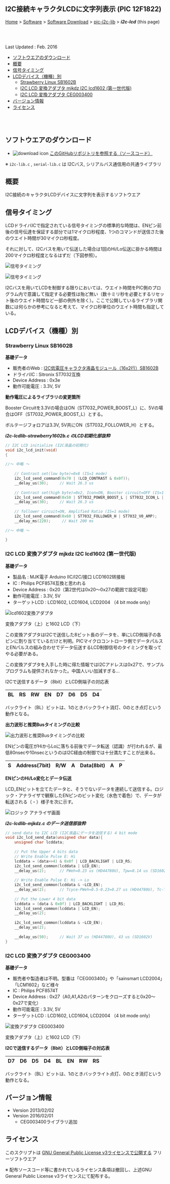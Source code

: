 ## I2C接続キャラクタLCDに文字列表示 (PIC 12F1822)<!-- omit in toc -->

[Home](https://oasis3855.github.io/webpage/) > [Software](https://oasis3855.github.io/webpage/software/index.html) > [Software Download](https://oasis3855.github.io/webpage/software/software-download.html) > [pic-i2c-lib](../README.md) > ***i2c-lcd*** (this page)

<br />
<br />

Last Updated : Feb. 2016

- [ソフトウエアのダウンロード](#ソフトウエアのダウンロード)
- [概要](#概要)
- [信号タイミング](#信号タイミング)
- [LCDデバイス（機種）別](#lcdデバイス機種別)
  - [Strawberry Linux SB1602B](#strawberry-linux-sb1602b)
  - [I2C LCD 変換アダプタ mjkdz I2C lcd1602 (第一世代版)](#i2c-lcd-変換アダプタ-mjkdz-i2c-lcd1602-第一世代版)
  - [I2C LCD 変換アダプタ CEG003400](#i2c-lcd-変換アダプタ-ceg003400)
- [バージョン情報](#バージョン情報)
- [ライセンス](#ライセンス)

<br />
<br />

## ソフトウエアのダウンロード

- ![download icon](../readme_pics/soft-ico-download-darkmode.gif) [このGitHubリポジトリを参照する（ソースコード）](./)

※ ```i2c-lib.c``` , ```serial-lib.c``` は I2Cバス, シリアルバス通信用の共通ライブラリ

## 概要

I2C接続のキャラクタLCDデバイスに文字列を表示するソフトウエア

## 信号タイミング

LCDドライバICで指定されている信号タイミングの標準的な時間は、ENピン前後の信号伝達を保証する部分では1マイクロ秒程度、1つのコマンドが送信さた後のウエイト時間が30マイクロ秒程度。

それに対して、I2Cバスを用いて伝送した場合は1回のHi/Lo伝送に掛かる時間は200マイクロ秒程度となるはずだ（下図参照）。 

![信号タイミング](../readme_pics/i2c-sig-timing.png#gh-light-mode-only)

![信号タイミング](../readme_pics/i2c-sig-timing-dark.png#gh-dark-mode-only)

I2Cバスを用いてLCDを制御する限りにおいては、ウエイト時間をPIC側のプログラム内で意識して指定する必要性は殆ど無い（数十ミリ秒を必要とするリセット後のウエイト時間など一部の例外を除く）。ここで公開しているライブラリ関数には何らかの参考になると考えて、マイクロ秒単位のウエイト時間も指定している。 

## LCDデバイス（機種）別

### Strawberry Linux SB1602B

**基礎データ**

- 販売者のWeb : [I2C低電圧キャラクタ液晶モジュール（16x2行）SB1602B](http://strawberry-linux.com/catalog/items?code=27001)
- ドライバIC : Sitronix ST7032互換
- Device Address : 0x3e
- 動作可能電圧 : 3.3V, 5V 

**動作電圧によるライブラリの変更箇所**

Booster Circuitを3.3Vの場合はON（ST7032_POWER_BOOST_L）に、5Vの場合はOFF（ST7032_POWER_BOOST_L）とする。

ボルテージフォロアは3.3V, 5V共にON（ST7032_FOLLOWER_H）とする。 

***i2c-lcdlib-strawberry1602b.c のLCD初期化部抜粋***
```C
// I2C LCD initialize (I2C液晶の初期化)
void i2c_lcd_init(void)
{
 
//〜 中略 〜
 
    // Contrast set(low byte)=0x8 (IS=1 mode)
	i2c_lcd_send_command(0x70 | (LCD_CONTRAST & 0x0f));
	__delay_us(30);     // Wait 26.3 us
 
    // Contrast set(high byte)=0x2, Icon=ON, Booster circuit=OFF (IS=1 mode)
	i2c_lcd_send_command(0x50 | ST7032_POWER_BOOST_L | ST7032_ICON_L | ((LCD_CONTRAST >> 4) & 0x03));
	__delay_us(30);     // Wait 26.3 us
 
    // follower circuit=ON, Amplified Ratio (IS=1 mode)
	i2c_lcd_send_command(0x60 | ST7032_FOLLOWER_H | ST7032_V0_AMP);
	__delay_ms(220);     // Wait 200 ms
 
//〜 中略 〜
 
}
```

###  I2C LCD 変換アダプタ mjkdz I2C lcd1602 (第一世代版) 

**基礎データ**

- 製品名 : MJK電子 Arduino IIC/I2C/接口 LCD1602转接板
- IC : Philips PCF8574互換と思われる
- Device Address : 0x20（第2世代は0x20〜0x27の範囲で設定可能）
- 動作可能電圧 : 3.3V, 5V
- ターゲットLCD : LCD1602, LCD1604, LCD2004 （4 bit mode only） 

![lcd1602変換アダプタ](../readme_pics/pic-i2clcd-mjkdz01.jpg)

変換アダプタ（上）と1602 LCD（下）

この変換アダプタはI2Cで送信した8ビット長のデータを、単にLCD側端子の各ピンに割り当てているだけと判明。PICマイクロコントローラ側でデータパルスとENパルスの組み合わせでデータ伝送するLCD制御信号のタイミングを取ってやる必要がある。

この変換アダプタを入手した時に得た情報ではI2Cアドレスは0x27で、サンプルプログラムも提供されなかった。中国人いい加減すぎる…

I2Cで送信するデータ（8bit）とLCD側端子の対応表

BL | RS | RW | EN | D7 | D6 | D5 | D4
---|---|---|---|---|---|---|---

バックライト（BL）ビットは、1のときバックライト消灯、0のとき点灯という動作となる。 

**出力波形と推奨Busタイミングの比較**

![出力波形と推奨Busタイミングの比較](../readme_pics/pic-i2clcd-mjkdz-sig.jpg)

ENピンの電圧がHiからLoに落ちる前後でデータ転送（認識）が行われるが、最低80nsecや10nsecというのはI2C経由の制御では十分満たすことが出来る。

S | Address(7bit) | R/W | A | Data(8bit) | A | P
---|---|---|---|---|---|---

**ENピンのHi/Lo変化とデータ伝送**

LCD_ENビットを立てたデータと、そうでないデータを連続して送信する。ロジック・アナライザで観察したENピンのビット変化（水色で着色）で、データが転送される（・）様子を次に示す。 

![ロジック アナライザ画面](../readme_pics/pic-i2clcd-logic.jpg)

***i2c-lcdlib-mjkdz.c のデータ送信部抜粋***

```C
// send data to I2C LCD (I2C液晶にデータを送信する) 4 bit mode
void i2c_lcd_send_data(unsigned char data){
    unsigned char lcddata;
 
    // Put the Upper 4 bits data
    // Write Enable Pulse E: Hi
    lcddata = (data>>4) & 0x0f | LCD_BACKLIGHT | LCD_RS;
    i2c_lcd_send_common(lcddata | LCD_EN);
    __delay_us(2);      // PWeh=0.23 us (HD44780U), Tpw=0.14 us (SD1602V)
 
    // Write Enable Pulse E: Hi -> Lo
    i2c_lcd_send_common(lcddata & ~LCD_EN);
    __delay_us(2);      // Tcyce-PWeh=0.5-0.23=0.27 us (HD44780U), Tc-Tpw=1.2-0.14=1.06 us (SD1602V)
 
    // Put the Lower 4 bit data
    lcddata = (data & 0x0f) | LCD_BACKLIGHT | LCD_RS;
    i2c_lcd_send_common(lcddata | LCD_EN);
    __delay_us(2);
 
    i2c_lcd_send_common(lcddata & ~LCD_EN);
    __delay_us(2);
 
    __delay_us(50);     // Wait 37 us (HD44780U), 43 us (SD1602V)
}
```

### I2C LCD 変換アダプタ CEG003400 

**基礎データ**

- 販売者や製造者は不明。型番は「CEG003400」や「sainsmart LCD2004」「LCM1602」など様々
- IC : Philips PCF8574T
- Device Address : 0x27（A0,A1,A2のパターンをクローズすると0x20〜0x27で変化）
- 動作可能電圧 : 3.3V, 5V
- ターゲットLCD : LCD1602, LCD1604, LCD2004 （4 bit mode only） 

![変換アダプタ CEG003400](../readme_pics/pic-i2clcd-ceg003400.jpg)

変換アダプタ（上）と1602 LCD（下）

**I2Cで送信するデータ（8bit）とLCD側端子の対応表**

D7 | D6 | D5 | D4 | BL | EN | RW | RS
---|---|---|---|---|---|---|---

バックライト（BL）ビットは、1のときバックライト点灯、0のとき消灯という動作となる。 

## バージョン情報

- Version 2013/02/02
- Version 2016/02/01
  - CEG003400ライブラリ追加

## ライセンス

このスクリプトは [GNU General Public License v3ライセンスで公開する](https://gpl.mhatta.org/gpl.ja.html) フリーソフトウエア

※ 配布ソースコード等に書かれているライセンス条項は撤回し、上述GNU General Public License v3ライセンスにて配布する。
